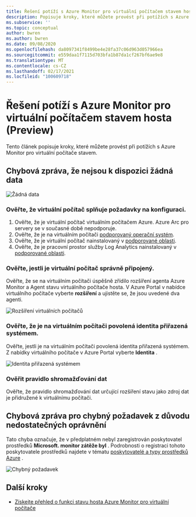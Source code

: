 ```yaml
---
title: Řešení potíží s Azure Monitor pro virtuální počítačem stavem hosta (Preview)
description: Popisuje kroky, které můžete provést při potížích s Azure Monitor pro virtuální počítače stavem.
ms.subservice: ''
ms.topic: conceptual
author: bwren
ms.author: bwren
ms.date: 09/08/2020
ms.openlocfilehash: da8097341f8499be4e28fa37c06d963d057966ea
ms.sourcegitcommit: e559daa1f7115d703bfa1b87da1cf267bf6ae9e8
ms.translationtype: MT
ms.contentlocale: cs-CZ
ms.lasthandoff: 02/17/2021
ms.locfileid: "100609718"
---
```

# <a name="troubleshoot-azure-monitor-for-vms-guest-health-preview"></a>Řešení potíží s Azure Monitor pro virtuální počítačem stavem hosta (Preview)
Tento článek popisuje kroky, které můžete provést při potížích s Azure Monitor pro virtuální počítače stavem.

## <a name="error-message-that-no-data-is-available"></a>Chybová zpráva, že nejsou k dispozici žádná data 

![Žádná data](media/vminsights-health-troubleshoot/no-data.png)


### <a name="verify-that-the-virtual-machine-meets-configuration-requirements"></a>Ověřte, že virtuální počítač splňuje požadavky na konfiguraci.

1. Ověřte, že je virtuální počítač virtuálním počítačem Azure. Azure Arc pro servery se v současné době nepodporuje.
2. Ověřte, že je na virtuálním počítači [podporovaný operační systém](vminsights-health-enable.md?current-limitations.md).
3. Ověřte, že je virtuální počítač nainstalovaný v [podporované oblasti](vminsights-health-enable.md?current-limitations.md).
4. Ověřte, že je pracovní prostor služby Log Analytics nainstalovaný v [podporované oblasti](vminsights-health-enable.md?current-limitations.md).

### <a name="verify-that-the-vm-is-properly-onboarded"></a>Ověřte, jestli je virtuální počítač správně připojený.
Ověřte, že se na virtuálním počítači úspěšně zřídilo rozšíření agenta Azure Monitor a Agent stavu virtuálního počítače hosta. V Azure Portal v nabídce virtuálního počítače vyberte **rozšíření** a ujistěte se, že jsou uvedené dva agenti.

![Rozšíření virtuálních počítačů](media/vminsights-health-troubleshoot/extensions.png)

### <a name="verify-the-system-assigned-identity-is-enabled-on-the-virtual-machine"></a>Ověřte, že je na virtuálním počítači povolená identita přiřazená systémem.
Ověřte, jestli je na virtuálním počítači povolená identita přiřazená systémem. Z nabídky virtuálního počítače v Azure Portal vyberte **Identita** . 

![Identita přiřazená systémem](media/vminsights-health-troubleshoot/system-identity.png)

### <a name="verify-data-collection-rule"></a>Ověřit pravidlo shromažďování dat
Ověřte, že pravidlo shromažďování dat určující rozšíření stavu jako zdroj dat je přidružené k virtuálnímu počítači.

## <a name="error-message-for-bad-request-due-to-insufficient-permissions"></a>Chybová zpráva pro chybný požadavek z důvodu nedostatečných oprávnění
Tato chyba označuje, že v předplatném nebyl zaregistrován poskytovatel prostředků **Microsoft. monitor zátěže byl** . Podrobnosti o registraci tohoto poskytovatele prostředků najdete v tématu [poskytovatelé a typy prostředků Azure](../../azure-resource-manager/management/resource-providers-and-types.md#register-resource-provider) . 

![Chybný požadavek](media/vminsights-health-troubleshoot/bad-request.png)

## <a name="next-steps"></a>Další kroky

- [Získejte přehled o funkci stavu hosta Azure Monitor pro virtuální počítače](vminsights-health-overview.md)